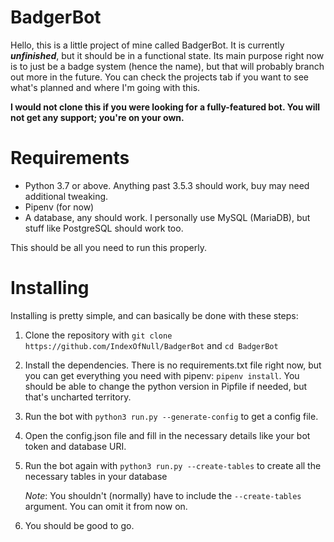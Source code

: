 # BadgerBot
Hello, this is a little project of mine called BadgerBot. It is currently ***unfinished***, but it should be in a functional state. Its main purpose right now is to just be a badge system (hence the name), but that will probably branch out more in the future. You can check the projects tab if you want to see what's planned and where I'm going with this.

**I would not clone this if you were looking for a fully-featured bot. You will not get any support; you're on your own.**

# Requirements

* Python 3.7 or above. Anything past 3.5.3 should work, buy may need additional tweaking.
* Pipenv (for now)
* A database, any should work. I personally use MySQL (MariaDB), but stuff like PostgreSQL should work too.

This should be all you need to run this properly.

# Installing
Installing is pretty simple, and can basically be done with these steps:

1. Clone the repository with `git clone https://github.com/IndexOfNull/BadgerBot` and `cd BadgerBot`
2. Install the dependencies. There is no requirements.txt file right now, but you can get everything you need with pipenv: `pipenv install`. You should be able to change the python version in Pipfile if needed, but that's uncharted territory.
3. Run the bot with `python3 run.py --generate-config` to get a config file.
4. Open the config.json file and fill in the necessary details like your bot token and database URI.
5. Run the bot again with `python3 run.py --create-tables` to create all the necessary tables in your database

   *Note*: You shouldn't (normally) have to include the `--create-tables` argument. You can omit it from now on.

7. You should be good to go.